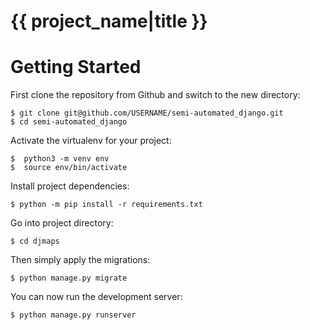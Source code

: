 
# {{ project_name|title }}

# Getting Started

First clone the repository from Github and switch to the new directory:

    $ git clone git@github.com/USERNAME/semi-automated_django.git
    $ cd semi-automated_django
    
Activate the virtualenv for your project:

    $  python3 -m venv env
    $  source env/bin/activate
    
Install project dependencies:

    $ python -m pip install -r requirements.txt
    
    
Go into project directory:

    $ cd djmaps
    
   
Then simply apply the migrations:

    $ python manage.py migrate
    

You can now run the development server:

    $ python manage.py runserver
